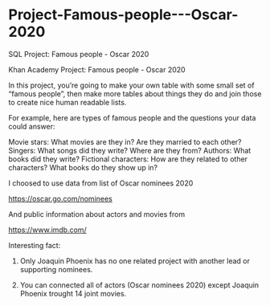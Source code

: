 # Project-Famous-people---Oscar-2020
SQL Project: Famous people - Oscar 2020

Khan Academy Project: Famous people - Oscar 2020

In this project, you’re going to make your own table with some small set of “famous people”, then make more tables about things they do and join those to create nice human readable lists.

For example, here are types of famous people and the questions your data could answer:

Movie stars: What movies are they in? Are they married to each other?
Singers: What songs did they write? Where are they from?
Authors: What books did they write?
Fictional characters: How are they related to other characters? What books do they show up in?

I choosed to use data from list of Oscar nominees 2020

https://oscar.go.com/nominees

And public information about actors and movies from 

https://www.imdb.com/

Interesting fact: 
1) Only Joaquin Phoenix has no one related project with another lead or supporting nominees.

2) You can connected all of actors (Oscar nominees 2020) except Joaquin Phoenix trought 14 joint movies. 
